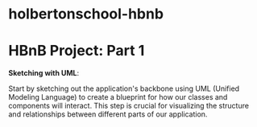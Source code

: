 
# holbertonschool-hbnb
# HBnB Project: Part 1
**Sketching with UML**:

Start by sketching out the application's backbone using UML (Unified Modeling Language) to create a blueprint for how our classes and components will interact. This step is crucial for visualizing the structure and relationships between different parts of our application.

